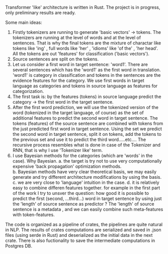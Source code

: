 Transformer 'like' architecture is written in Rust. The project is in progress, only preliminary results are ready.

Some main ideas: 

1. Firstly tokenizers are running to generate 'basic vectors' -> tokens. 
The tokenizers are running at the level of words and at the level of sentences. That is why the final tokens are the mixture of charactar like tokens like 'ing' , full words like 'her' , 'idioms' like 'of the' , 'her head'. 
All the tokens are out 'features' for classification ('basic vectors').
2. Source sentences are split on the tokens.
3. Let us consider a first word in target sentence: 'word1'. There are several sentences which has the 'word1' as the first word in translation. 'word1' is category in classification and tokens in the sentences are the evidence features for the category. We use first words in target language as categories and tokens in source language as features for categorization. 
4. The first task is: by the features (tokens) in source language predict the category -> the first word in the target sentence.
5. After the first word prediction, we will use the tokenized version of the word (tokenized in the target language, of course) as the set of additional features to predict the second word in target sentence. The tokens (features) of the source sentence are combined with tokens from the just predicted first word in target sentence. Using the set we predict the second word in target sentence, split it on tokens, add the tokens to the previous set and use it to predict the third word.....etc.... The recursive process resembles what is done in case of the Tokenizer and RNN, that is why I use 'Tokenizer like' term.
6. I use Bayesian methods for the categories (which are 'words' in the case).
Why Bayesian. 
a. the target is try not to use very computationally expensive 'back propagation' optimization methods.  
b. Bayesian methods have very clear theoretical basis, we may easily generate and try different architecture modifications by using the basis. 
c. we are very close to 'language' intuition in the case.
d. it is relatively easy to combine differen features together. for 
example in the first part of the work I try to unsver the question: how good it is possible to predict the first (second, ...third...) word in target sentence 
by using just the 'length' of source sentence as predictor ? The 'length' of source sentence is a metadata , and we can easily combine such meta-features with token-features.

The code is organized as a pipeline of crates, the pipelines are quite natural in NLP. The results of crates computations are serialized and saved in .json files (using serde in Rust) and deserialized as the initial data in the next crate. There is also fuctionality to save the intermediate computations in Postgres DB.  

